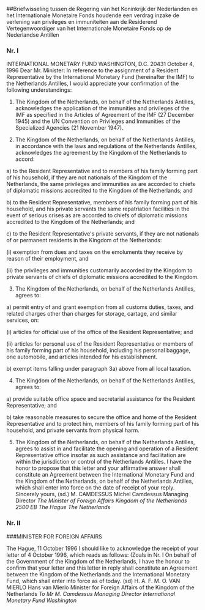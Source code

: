 <meta http-equiv='Content-Type' content='text/html; charset=utf-8' />

##Briefwisseling tussen de Regering van het Koninkrijk der Nederlanden en het Internationale Monetaire Fonds houdende een verdrag inzake de verlening van privileges en immuniteiten aan de Residerend Vertegenwoordiger van het Internationale Monetaire Fonds op de Nederlandse Antillen

### Nr.  I  

INTERNATIONAL MONETARY FUND WASHINGTON, D.C. 20431 October 4, 1996 Dear Mr. Minister: In reference to the assignment of a Resident Representative by the International Monetary Fund (hereinafter the IMF) to the Netherlands Antilles, I would appreciate your confirmation of the following understandings: 

1. The Kingdom of the Netherlands, on behalf of the Netherlands Antilles, acknowledges the application of the immunities and privileges of the IMF as specified in the Articles of Agreement of the IMF (27 December 1945) and the UN Convention on Privileges and Immunities of the Specialized Agencies (21 November 1947).  

2. The Kingdom of the Netherlands, on behalf of the Netherlands Antilles, in accordance with the laws and regulations of the Netherlands Antilles, acknowledges the agreement by the Kingdom of the Netherlands to accord: 

a) to the Resident Representative and to members of his family forming part of his household, if they are not nationals of the Kingdom of the Netherlands, the same privileges and immunities as are accorded to chiefs of diplomatic missions accredited to the Kingdom of the Netherlands; and  

b) to the Resident Representative, members of his family forming part of his household, and his private servants the same repatriation facilities in the event of serious crises as are accorded to chiefs of diplomatic missions accredited to the Kingdom of the Netherlands; and  

c) to the Resident Representative's private servants, if they are not nationals of or permanent residents in the Kingdom of the Netherlands: 

(i) exemption from dues and taxes on the emoluments they receive by reason of their employment, and  

(ii) the privileges and immunities customarily accorded by the Kingdom to private servants of chiefs of diplomatic missions accredited to the Kingdom.      

3. The Kingdom of the Netherlands, on behalf of the Netherlands Antilles, agrees to: 

a) permit entry of and grant exemption from all customs duties, taxes, and related charges other than charges for storage, cartage, and similar services, on: 

(i) articles for official use of the office of the Resident Representative; and  

(ii) articles for personal use of the Resident Representative or members of his family forming part of his household, including his personal baggage, one automobile, and articles intended for his establishment.    

b) exempt items falling under paragraph 3a) above from all local taxation.    

4. The Kingdom of the Netherlands, on behalf of the Netherlands Antilles, agrees to: 

a) provide suitable office space and secretarial assistance for the Resident Representative; and  

b) take reasonable measures to secure the office and home of the Resident Representative and to protect him, members of his family forming part of his household, and private servants from physical harm.    

5. The Kingdom of the Netherlands, on behalf of the Netherlands Antilles, agrees to assist in and facilitate the opening and operation of a Resident Representative office insofar as such assistance and facilitation are within the jurisdiction or control of the Netherlands Antilles.   I have the honor to propose that this letter and your affirmative answer shall constitute an Agreement between the International Monetary Fund and the Kingdom of the Netherlands, on behalf of the Netherlands Antilles, which shall enter into force on the date of receipt of your reply. Sincerely yours, (sd.) M. CAMDESSUS Michel Camdessus Managing Director  *The Minister of Foreign Affairs*   *Kingdom of the Netherlands*   *2500 EB The Hague*   *The Netherlands*    

### Nr.  II  

###MINISTER FOR FOREIGN AFFAIRS

The Hague, 11 October 1996 I should like to acknowledge the receipt of your letter of 4 October 1996, which reads as follows:  (Zoals in Nr. I  On behalf of the Government of the Kingdom of the Netherlands, I have the honour to confirm that your letter and this letter in reply shall constitute an Agreement between the Kingdom of the Netherlands and the International Monetary Fund, which shall enter into force as of today. (sd) H. A. F. M. O. VAN MIERLO Hans van Mierlo Minister for Foreign Affairs of the Kingdom of the Netherlands  *To Mr M. Camdessus*   *Managing Director*   *International Monetary Fund*   *Washington*    

